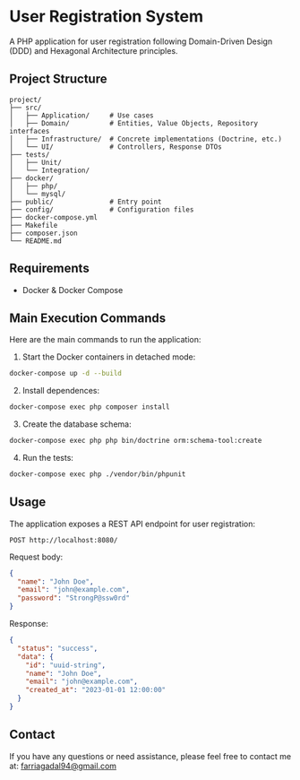 # User Registration System

A PHP application for user registration following Domain-Driven Design (DDD) and Hexagonal Architecture principles.

## Project Structure

```
project/
├── src/
│   ├── Application/     # Use cases
│   ├── Domain/          # Entities, Value Objects, Repository interfaces
│   ├── Infrastructure/  # Concrete implementations (Doctrine, etc.)
│   └── UI/              # Controllers, Response DTOs
├── tests/
│   ├── Unit/
│   └── Integration/
├── docker/
│   ├── php/
│   └── mysql/
├── public/              # Entry point
├── config/              # Configuration files
├── docker-compose.yml
├── Makefile
├── composer.json
└── README.md
```
## Requirements

- Docker & Docker Compose


## Main Execution Commands

Here are the main commands to run the application:

1. Start the Docker containers in detached mode:
```bash
docker-compose up -d --build
```

2. Install dependences:
```bash
docker-compose exec php composer install
```

3. Create the database schema:
```bash
docker-compose exec php php bin/doctrine orm:schema-tool:create
```

4. Run the tests:
```bash
docker-compose exec php ./vendor/bin/phpunit
```

## Usage

The application exposes a REST API endpoint for user registration:

```
POST http://localhost:8080/
```

Request body:
```json
{
  "name": "John Doe",
  "email": "john@example.com",
  "password": "StrongP@ssw0rd"
}
```

Response:
```json
{
  "status": "success",
  "data": {
    "id": "uuid-string",
    "name": "John Doe",
    "email": "john@example.com",
    "created_at": "2023-01-01 12:00:00"
  }
}
```

## Contact

If you have any questions or need assistance, please feel free to contact me at:
farriagadal94@gmail.com
